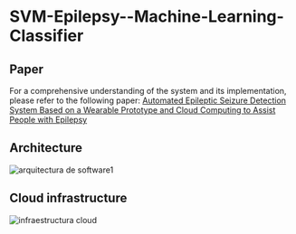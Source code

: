 # SVM-Epilepsy--Machine-Learning-Classifier

## Paper
For a comprehensive understanding of the system and its implementation, please refer to the following paper:
[Automated Epileptic Seizure Detection System Based on a Wearable Prototype and Cloud Computing to Assist People with Epilepsy](https://link.springer.com/chapter/10.1007/978-3-030-00353-1_18)

## Architecture
![arquitectura de software1](https://user-images.githubusercontent.com/14321326/34656526-61bb617e-f3e9-11e7-8e3a-87c585653f30.jpg)

## Cloud infrastructure
![infraestructura cloud](https://user-images.githubusercontent.com/14321326/34656565-e5900e64-f3e9-11e7-9d5f-8004c59511d0.png)
